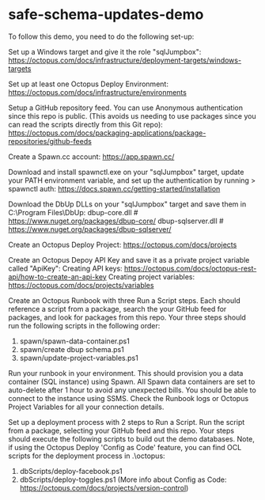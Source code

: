 # safe-schema-updates-demo

To follow this demo, you need to do the following set-up:

Set up a Windows target and give it the role "sqlJumpbox":
https://octopus.com/docs/infrastructure/deployment-targets/windows-targets

Set up at least one Octopus Deploy Environment:
https://octopus.com/docs/infrastructure/environments

Setup a GitHub repository feed. You can use Anonymous authentication since this repo is public. (This avoids us needing to use packages since you can read the scripts directly from this Git repo):
https://octopus.com/docs/packaging-applications/package-repositories/github-feeds

Create a Spawn.cc account:
https://app.spawn.cc/

Download and install spawnctl.exe on your "sqlJumpbox" target, update your PATH environment variable, and set up the authentication by running > spawnctl auth:
https://docs.spawn.cc/getting-started/installation

Download the DbUp DLLs on your "sqlJumpbox" target and save them in C:\Program Files\DbUp:
dbup-core.dll       # https://www.nuget.org/packages/dbup-core/
dbup-sqlserver.dll  # https://www.nuget.org/packages/dbup-sqlserver/

Create an Octopus Deploy Project:
https://octopus.com/docs/projects

Create an Octopus Depoy API Key and save it as a private project variable called "ApiKey":
Creating API keys: https://octopus.com/docs/octopus-rest-api/how-to-create-an-api-key
Creating project variables: https://octopus.com/docs/projects/variables

Create an Octopus Runbook with three Run a Script steps. Each should reference a script from a package, search the your GitHub feed for packages, and look for packages from this repo. Your three steps should run the following scripts in the following order:
1. spawn/spawn-data-container.ps1
2. spawn/create dbup schema.ps1
3. spawn/update-project-variables.ps1

Run your runbook in your environment. This should provision you a data container (SQL instance) using Spawn. All Spawn data containers are set to auto-delete after 1 hour to avoid any unexpected bills. You should be able to connect to the instance using SSMS. Check the Runbook logs or Octopus Project Variables for all your connection details.

Set up a deployment process with 2 steps to Run a Script. Run the script from a package, selecting your GitHub feed and this repo. Your steps should execute the following scripts to build out the demo databases. Note, if using the Octopus Deploy 'Config as Code' feature, you can find OCL scripts for the deployment process in .\octopus:
1. dbScripts/deploy-facebook.ps1
2. dbScripts/deploy-toggles.ps1
(More info about Config as Code: https://octopus.com/docs/projects/version-control)
